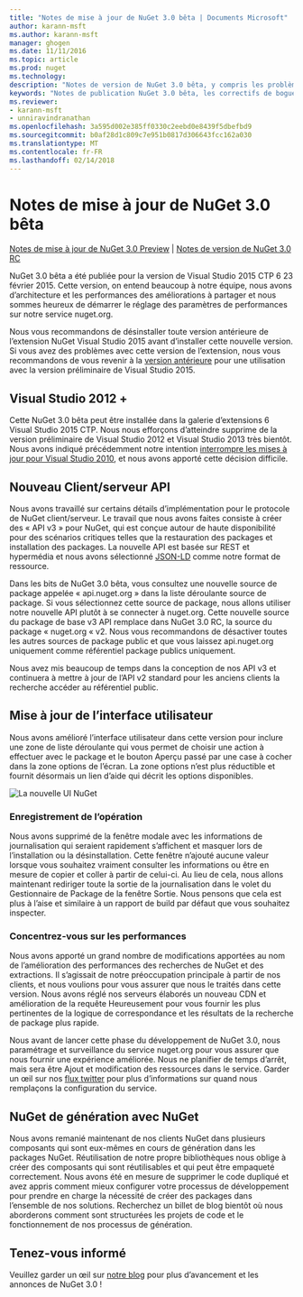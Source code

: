 ```yaml
---
title: "Notes de mise à jour de NuGet 3.0 bêta | Documents Microsoft"
author: karann-msft
ms.author: karann-msft
manager: ghogen
ms.date: 11/11/2016
ms.topic: article
ms.prod: nuget
ms.technology: 
description: "Notes de version de NuGet 3.0 bêta, y compris les problèmes connus, les correctifs de bogues, les fonctionnalités ajoutées et dcr."
keywords: "Notes de publication NuGet 3.0 bêta, les correctifs de bogues, problèmes connus, ajouté des fonctionnalités, DCR"
ms.reviewer:
- karann-msft
- unniravindranathan
ms.openlocfilehash: 3a595d002e385ff0330c2eebd0e8439f5dbefbd9
ms.sourcegitcommit: b0af28d1c809c7e951b0817d306643fcc162a030
ms.translationtype: MT
ms.contentlocale: fr-FR
ms.lasthandoff: 02/14/2018
---
```

# <a name="nuget-30-beta-release-notes"></a>Notes de mise à jour de NuGet 3.0 bêta

[Notes de mise à jour de NuGet 3.0 Preview](../release-notes/nuget-3.0-preview.md) | [Notes de version de NuGet 3.0 RC](../release-notes/nuget-3.0-rc.md)

NuGet 3.0 bêta a été publiée pour la version de Visual Studio 2015 CTP 6 23 février 2015. Cette version, on entend beaucoup à notre équipe, nous avons d’architecture et les performances des améliorations à partager et nous sommes heureux de démarrer le réglage des paramètres de performances sur notre service nuget.org.

Nous vous recommandons de désinstaller toute version antérieure de l’extension NuGet Visual Studio 2015 avant d’installer cette nouvelle version.  Si vous avez des problèmes avec cette version de l’extension, nous vous recommandons de vous revenir à la [version antérieure](http://nuget.codeplex.com/downloads/get/909582) pour une utilisation avec la version préliminaire de Visual Studio 2015.

## <a name="visual-studio-2012"></a>Visual Studio 2012 +

Cette NuGet 3.0 bêta peut être installée dans la galerie d’extensions 6 Visual Studio 2015 CTP. Nous nous efforçons d’atteindre supprime de la version préliminaire de Visual Studio 2012 et Visual Studio 2013 très bientôt. Nous avons indiqué précédemment notre intention [interrompre les mises à jour pour Visual Studio 2010](http://blog.nuget.org/20141002/visual-studio-2010.html), et nous avons apporté cette décision difficile.

## <a name="new-clientserver-api"></a>Nouveau Client/serveur API

Nous avons travaillé sur certains détails d’implémentation pour le protocole de NuGet client/serveur. Le travail que nous avons faites consiste à créer des « API v3 » pour NuGet, qui est conçue autour de haute disponibilité pour des scénarios critiques telles que la restauration des packages et installation des packages. La nouvelle API est basée sur REST et hypermédia et nous avons sélectionné [JSON-LD](http://json-ld.org) comme notre format de ressource.

Dans les bits de NuGet 3.0 bêta, vous consultez une nouvelle source de package appelée « api.nuget.org » dans la liste déroulante source de package.   Si vous sélectionnez cette source de package, nous allons utiliser notre nouvelle API plutôt à se connecter à nuget.org. Cette nouvelle source du package de base v3 API remplace dans NuGet 3.0 RC, la source du package « nuget.org « v2.  Nous vous recommandons de désactiver toutes les autres sources de package public et que vous laissez api.nuget.org uniquement comme référentiel package publics uniquement.

Nous avez mis beaucoup de temps dans la conception de nos API v3 et continuera à mettre à jour de l’API v2 standard pour les anciens clients la recherche accéder au référentiel public.

## <a name="updated-ui"></a>Mise à jour de l’interface utilisateur

Nous avons amélioré l’interface utilisateur dans cette version pour inclure une zone de liste déroulante qui vous permet de choisir une action à effectuer avec le package et le bouton Aperçu passé par une case à cocher dans la zone options de l’écran.  La zone options n’est plus réductible et fournit désormais un lien d’aide qui décrit les options disponibles.

![La nouvelle UI NuGet](./media/NuGet-3.0-Beta/updated-ui.png)


### <a name="operation-logging"></a>Enregistrement de l’opération

Nous avons supprimé de la fenêtre modale avec les informations de journalisation qui seraient rapidement s’affichent et masquer lors de l’installation ou la désinstallation.  Cette fenêtre n’ajouté aucune valeur lorsque vous souhaitez vraiment consulter les informations ou être en mesure de copier et coller à partir de celui-ci.  Au lieu de cela, nous allons maintenant rediriger toute la sortie de la journalisation dans le volet du Gestionnaire de Package de la fenêtre Sortie.  Nous pensons que cela est plus à l’aise et similaire à un rapport de build par défaut que vous souhaitez inspecter.


### <a name="focus-on-performance"></a>Concentrez-vous sur les performances

Nous avons apporté un grand nombre de modifications apportées au nom de l’amélioration des performances des recherches de NuGet et des extractions.  Il s’agissait de notre préoccupation principale à partir de nos clients, et nous voulions pour vous assurer que nous le traités dans cette version.  Nous avons réglé nos serveurs élaborés un nouveau CDN et amélioration de la requête Heureusement pour vous fournir les plus pertinentes de la logique de correspondance et les résultats de la recherche de package plus rapide.

Nous avant de lancer cette phase du développement de NuGet 3.0, nous paramétrage et surveillance du service nuget.org pour vous assurer que nous fournir une expérience améliorée.  Nous ne planifier de temps d’arrêt, mais sera être Ajout et modification des ressources dans le service.  Garder un œil sur nos [flux twitter](http://twitter.com/nuget) pour plus d’informations sur quand nous remplaçons la configuration du service.

## <a name="building-nuget-with-nuget"></a>NuGet de génération avec NuGet

Nous avons remanié maintenant de nos clients NuGet dans plusieurs composants qui sont eux-mêmes en cours de génération dans les packages NuGet. Réutilisation de notre propre bibliothèques nous oblige à créer des composants qui sont réutilisables et qui peut être empaqueté correctement.  Nous avons été en mesure de supprimer le code dupliqué et avez appris comment mieux configurer votre processus de développement pour prendre en charge la nécessité de créer des packages dans l’ensemble de nos solutions.  Recherchez un billet de blog bientôt où nous aborderons comment sont structurées les projets de code et le fonctionnement de nos processus de génération.

## <a name="stay-tuned"></a>Tenez-vous informé

Veuillez garder un œil sur [notre blog](http://blog.nuget.org) pour plus d’avancement et les annonces de NuGet 3.0 !
